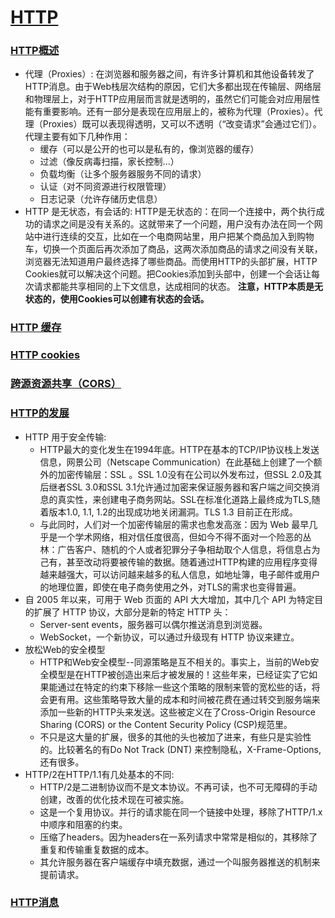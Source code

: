 # [HTTP](https://developer.mozilla.org/zh-CN/docs/Web/HTTP)

### [HTTP概述](https://developer.mozilla.org/zh-CN/docs/Web/HTTP/Overview)

* 代理（Proxies）: 在浏览器和服务器之间，有许多计算机和其他设备转发了HTTP消息。由于Web栈层次结构的原因，它们大多都出现在传输层、网络层和物理层上，对于HTTP应用层而言就是透明的，虽然它们可能会对应用层性能有重要影响。还有一部分是表现在应用层上的，被称为代理（Proxies）。代理（Proxies）既可以表现得透明，又可以不透明（“改变请求”会通过它们）。代理主要有如下几种作用：
  * 缓存（可以是公开的也可以是私有的，像浏览器的缓存）
  * 过滤（像反病毒扫描，家长控制...）
  * 负载均衡（让多个服务器服务不同的请求）
  * 认证（对不同资源进行权限管理）
  * 日志记录（允许存储历史信息）
* HTTP 是无状态，有会话的: HTTP是无状态的：在同一个连接中，两个执行成功的请求之间是没有关系的。这就带来了一个问题，用户没有办法在同一个网站中进行连续的交互，比如在一个电商网站里，用户把某个商品加入到购物车，切换一个页面后再次添加了商品，这两次添加商品的请求之间没有关联，浏览器无法知道用户最终选择了哪些商品。而使用HTTP的头部扩展，HTTP Cookies就可以解决这个问题。把Cookies添加到头部中，创建一个会话让每次请求都能共享相同的上下文信息，达成相同的状态。 **注意，HTTP本质是无状态的，使用Cookies可以创建有状态的会话。**

### [HTTP 缓存](https://developer.mozilla.org/zh-CN/docs/Web/HTTP/Caching)

### [HTTP cookies](https://developer.mozilla.org/zh-CN/docs/Web/HTTP/Cookies)

### [跨源资源共享（CORS）](https://developer.mozilla.org/zh-CN/docs/Web/HTTP/CORS)

### [HTTP的发展](https://developer.mozilla.org/zh-CN/docs/Web/HTTP/Basics_of_HTTP/Evolution_of_HTTP)

* HTTP 用于安全传输: 
  * HTTP最大的变化发生在1994年底。HTTP在基本的TCP/IP协议栈上发送信息，网景公司（Netscape Communication）在此基础上创建了一个额外的加密传输层：SSL 。SSL 1.0没有在公司以外发布过，但SSL 2.0及其后继者SSL 3.0和SSL 3.1允许通过加密来保证服务器和客户端之间交换消息的真实性，来创建电子商务网站。SSL在标准化道路上最终成为TLS,随着版本1.0, 1.1, 1.2的出现成功地关闭漏洞。TLS 1.3 目前正在形成。 
  * 与此同时，人们对一个加密传输层的需求也愈发高涨：因为 Web 最早几乎是一个学术网络，相对信任度很高，但如今不得不面对一个险恶的丛林：广告客户、随机的个人或者犯罪分子争相劫取个人信息，将信息占为己有，甚至改动将要被传输的数据。随着通过HTTP构建的应用程序变得越来越强大，可以访问越来越多的私人信息，如地址簿，电子邮件或用户的地理位置，即使在电子商务使用之外，对TLS的需求也变得普遍。
* 自 2005 年以来，可用于 Web 页面的 API 大大增加，其中几个 API 为特定目的扩展了 HTTP 协议，大部分是新的特定 HTTP 头： 
  * Server-sent events，服务器可以偶尔推送消息到浏览器。 
  * WebSocket，一个新协议，可以通过升级现有 HTTP 协议来建立。
* 放松Web的安全模型 
  * HTTP和Web安全模型--同源策略是互不相关的。事实上，当前的Web安全模型是在HTTP被创造出来后才被发展的！这些年来，已经证实了它如果能通过在特定的约束下移除一些这个策略的限制来管的宽松些的话，将会更有用。这些策略导致大量的成本和时间被花费在通过转交到服务端来添加一些新的HTTP头来发送。这些被定义在了Cross-Origin Resource Sharing (CORS) or the Content Security Policy (CSP)规范里。 
  * 不只是这大量的扩展，很多的其他的头也被加了进来，有些只是实验性的。比较著名的有Do Not Track (DNT) 来控制隐私，X-Frame-Options, 还有很多。
* HTTP/2在HTTP/1.1有几处基本的不同:
  * HTTP/2是二进制协议而不是文本协议。不再可读，也不可无障碍的手动创建，改善的优化技术现在可被实施。
  * 这是一个复用协议。并行的请求能在同一个链接中处理，移除了HTTP/1.x中顺序和阻塞的约束。
  * 压缩了headers。因为headers在一系列请求中常常是相似的，其移除了重复和传输重复数据的成本。
  * 其允许服务器在客户端缓存中填充数据，通过一个叫服务器推送的机制来提前请求。

### [HTTP消息](https://developer.mozilla.org/zh-CN/docs/Web/HTTP/Messages)




























































































